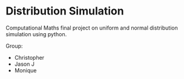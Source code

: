 # Distribution Simulation

Computational Maths final project on uniform and normal distribution simulation using python.

Group:
- Christopher
- Jason J
- Monique
